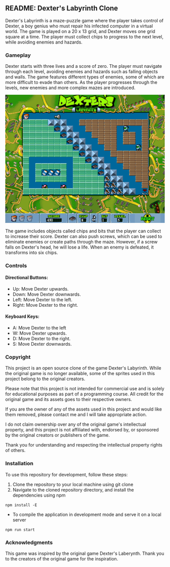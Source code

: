 ## README: Dexter's Labyrinth Clone

Dexter's Labyrinth is a maze-puzzle game where the player takes control of Dexter, a boy genius who must repair his infected computer in a virtual world. The game is played on a 20 x 13 grid, and Dexter moves one grid square at a time. The player must collect chips to progress to the next level, while avoiding enemies and hazards.

### Gameplay

Dexter starts with three lives and a score of zero. The player must navigate through each level, avoiding enemies and hazards such as falling objects and walls. The game features different types of enemies, some of which are more difficult to evade than others. As the player progresses through the levels, new enemies and more complex mazes are introduced.

![](./src/assets/sprites/cover.png)

The game includes objects called chips and bits that the player can collect to increase their score. Dexter can also push screws, which can be used to eliminate enemies or create paths through the maze. However, if a screw falls on Dexter's head, he will lose a life. When an enemy is defeated, it transforms into six chips.

### Controls

#### Directional Buttons:
* Up: Move Dexter upwards.
* Down: Move Dexter downwards.
* Left: Move Dexter to the left.
* Right: Move Dexter to the right.

#### Keyboard Keys:
* A: Move Dexter to the left
* W: Move Dexter upwards.
* D: Move Dexter to the right.
* S: Move Dexter downwards.

### Copyright

This project is an open source clone of the game Dexter's Labyrinth. While the original game is no longer available, some of the sprites used in this project belong to the original creators.

Please note that this project is not intended for commercial use and is solely for educational purposes as part of a programming course. All credit for the original game and its assets goes to their respective owners.

If you are the owner of any of the assets used in this project and would like them removed, please contact me and I will take appropriate action.

I do not claim ownership over any of the original game's intellectual property, and this project is not affiliated with, endorsed by, or sponsored by the original creators or publishers of the game.

Thank you for understanding and respecting the intellectual property rights of others.

### Installation

To use this repository for development, follow these steps:
1. Clone the repository to your local machine using git clone
2. Navigate to the cloned repository directory, and install the dependencies using npm
```
npm install -E
```
* To compile the application in development mode and serve it on a local server
```
npm run start
```

### Acknowledgments

This game was inspired by the original game Dexter's Laberynth. Thank you to the creators of the original game for the inspiration.